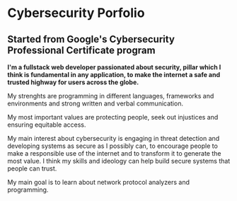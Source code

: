 # Cybersecurity Porfolio

## Started from Google's Cybersecurity Professional Certificate program

**I'm a fullstack web developer passionated about security, pillar which I think is fundamental in any application, to make the internet a safe and trusted highway for users across the globe.**

My strenghts are programming in different languages, frameworks and environments and strong written and verbal communication.

My most important values are protecting people, seek out injustices and ensuring equitable access.

My main interest about cybersecurity is engaging in threat detection and developing systems as secure as I possibly can, to encourage people to make a responsible use of the internet and to transform it to generate the most value. I think my skills and ideology can help build secure systems that people can trust.

My main goal is to learn about network protocol analyzers and programming.
